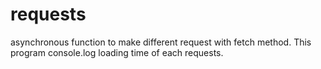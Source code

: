 # requests

asynchronous function to make different request with fetch method.
This program console.log loading time of each requests.
